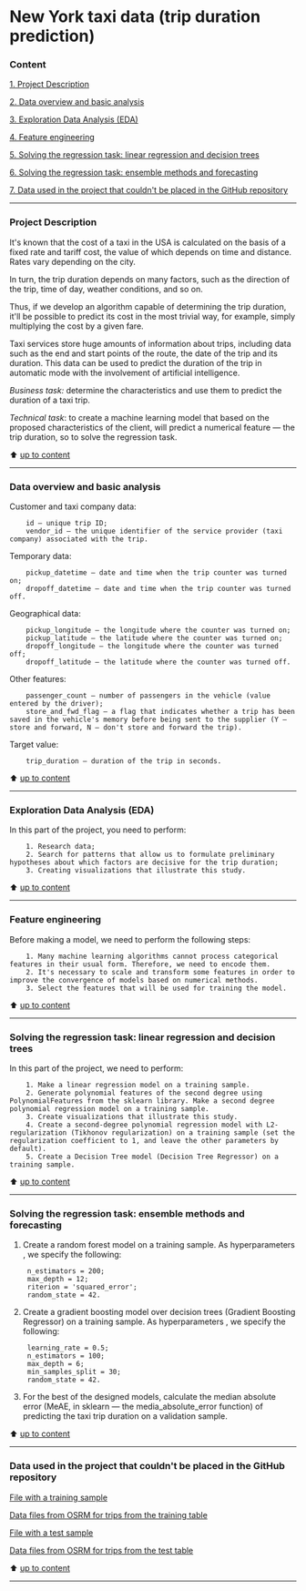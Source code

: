 # New York taxi data (trip duration prediction) 

### Content
[1. Project Description](https://github.com/IgorAbalakin/NY_taxi_data_regression_project/blob/main/README.md#Project-Description) 

[2. Data overview and basic analysis](https://github.com/IgorAbalakin/NY_taxi_data_regression_project/blob/main/README.md#Data-overview-and-basic-analysis) 

[3. Exploration Data Analysis (EDA)](https://github.com/IgorAbalakin/NY_taxi_data_regression_project/blob/main/README.md#Exploration-Data-Analysis-EDA) 

[4. Feature engineering](https://github.com/IgorAbalakin/NY_taxi_data_regression_project/blob/main/README.md#Feature-engineering) 

[5. Solving the regression task: linear regression and decision trees](https://github.com/IgorAbalakin/NY_taxi_data_regression_project/blob/main/README.md#Solving-the-regression-task-linear-regression-and-decision-trees) 

[6. Solving the regression task: ensemble methods and forecasting](https://github.com/IgorAbalakin/NY_taxi_data_regression_project/blob/main/README.md#Solving-the-regression-task-ensemble-methods-and-forecasting) 

[7. Data used in the project that couldn't be placed in the GitHub repository](https://github.com/IgorAbalakin/NY_taxi_data_regression_project/blob/main/README.md#Data-used-in-the-project-that-couldn-t-be-placed-in-the-GitHub-repository) 


 
____
### Project Description 

It's known that the cost of a taxi in the USA is calculated on the basis of a fixed rate and tariff cost, the value of which depends on time and distance. Rates vary depending on the city.

In turn, the trip duration depends on many factors, such as the direction of the trip, time of day, weather conditions, and so on.

Thus, if we develop an algorithm capable of determining the trip duration, it'll be possible to predict its cost in the most trivial way, for example, simply multiplying the cost by a given fare.

Taxi services store huge amounts of information about trips, including data such as the end and start points of the route, the date of the trip and its duration. This data can be used to predict the duration of the trip in automatic mode with the involvement of artificial intelligence.

*Business task:* determine the characteristics and use them to predict the duration of a taxi trip.

*Technical task*: to create a machine learning model that based on the proposed characteristics of the client, will predict a numerical feature — the trip duration, so to solve the regression task.
 
:arrow_up: [up to content](https://github.com/IgorAbalakin/NY_taxi_data_regression_project/blob/main/README.md#Content)

 ____
### Data overview and basic analysis

Customer and taxi company data:

        id — unique trip ID;
        vendor_id — the unique identifier of the service provider (taxi company) associated with the trip.

Temporary data:

        pickup_datetime — date and time when the trip counter was turned on;
        dropoff_datetime — date and time when the trip counter was turned off.

Geographical data:

        pickup_longitude — the longitude where the counter was turned on;
        pickup_latitude — the latitude where the counter was turned on;
        dropoff_longitude — the longitude where the counter was turned off;
        dropoff_latitude — the latitude where the counter was turned off.

Other features:

        passenger_count — number of passengers in the vehicle (value entered by the driver);
        store_and_fwd_flag — a flag that indicates whether a trip has been saved in the vehicle's memory before being sent to the supplier (Y — store and forward, N — don't store and forward the trip).

Target value:

        trip_duration — duration of the trip in seconds.

:arrow_up: [up to content](https://github.com/IgorAbalakin/NY_taxi_data_regression_project/blob/main/README.md#Content)

____
### Exploration Data Analysis (EDA)

In this part of the project, you need to perform:

        1. Research data;
        2. Search for patterns that allow us to formulate preliminary hypotheses about which factors are decisive for the trip duration;
        3. Creating visualizations that illustrate this study.


:arrow_up: [up to content](https://github.com/IgorAbalakin/NY_taxi_data_regression_project/blob/main/README.md#Content)

 ____
### Feature engineering

Before making a model, we need to perform the following steps:

        1. Many machine learning algorithms cannot process categorical features in their usual form. Therefore, we need to encode them.
        2. It's necessary to scale and transform some features in order to improve the convergence of models based on numerical methods.
        3. Select the features that will be used for training the model.

:arrow_up: [up to content](https://github.com/IgorAbalakin/NY_taxi_data_regression_project/blob/main/README.md#Content)
 
____
### Solving the regression task: linear regression and decision trees

In this part of the project, we need to perform:

        1. Make a linear regression model on a training sample.
        2. Generate polynomial features of the second degree using PolynomialFeatures from the sklearn library. Make a second degree polynomial regression model on a training sample.
        3. Create visualizations that illustrate this study.
        4. Create a second-degree polynomial regression model with L2-regularization (Tikhonov regularization) on a training sample (set the regularization coefficient to 1, and leave the other parameters by default).
        5. Create a Decision Tree model (Decision Tree Regressor) on a training sample.

:arrow_up: [up to content](https://github.com/IgorAbalakin/NY_taxi_data_regression_project/blob/main/README.md#Content)
 
____
### Solving the regression task: ensemble methods and forecasting

1. Create a random forest model on a training sample. As hyperparameters , we specify the following:

        n_estimators = 200;
        max_depth = 12;
        riterion = 'squared_error';
        random_state = 42.

2. Create a gradient boosting model over decision trees (Gradient Boosting Regressor) on a training sample. As hyperparameters , we specify the following:

        learning_rate = 0.5;
        n_estimators = 100;
        max_depth = 6;
        min_samples_split = 30;
        random_state = 42.

3. For the best of the designed models, calculate the median absolute error (MeAE, in sklearn — the media_absolute_error function) of predicting the taxi trip  duration on a validation sample.

:arrow_up: [up to content](https://github.com/IgorAbalakin/NY_taxi_data_regression_project/blob/main/README.md#Content)
  ____
  
### Data used in the project that couldn't be placed in the GitHub repository

[File with a training sample](https://drive.google.com/file/d/1X_EJEfERiXki0SKtbnCL9JDv49Go14lF/view?usp=sharing)

[Data files from OSRM for trips from the training table](https://drive.google.com/file/d/1ecWjor7Tn3HP7LEAm5a0B_wrIfdcVGwR/view?usp=sharing)

[File with a test sample](https://drive.google.com/file/d/1C2N2mfONpCVrH95xHJjMcueXvvh_-XYN/view?usp=sharing)

[Data files from OSRM for trips from the test table](https://drive.google.com/file/d/1wCoS-yOaKFhd1h7gZ84KL9UwpSvtDoIA/view?usp=sharing)

:arrow_up: [up to content](https://github.com/IgorAbalakin/NY_taxi_data_regression_project/blob/main/README.md#Content)
  ____
